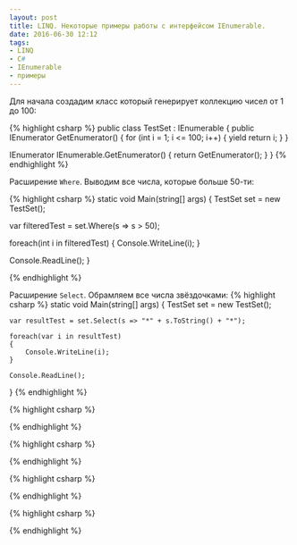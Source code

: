 ```yaml
---
layout: post
title: LINQ. Некоторые примеры работы с интерфейсом IEnumerable.
date: 2016-06-30 12:12
tags:
- LINQ
- C#
- IEnumerable
- примеры
---
```


Для начала создадим класс который генерирует коллекцию чисел от 1 до 100:

{% highlight csharp %}
public class TestSet : IEnumerable<int>
{
  public IEnumerator<int> GetEnumerator()
  {
    for (int i = 1; i <= 100; i++)
    {
      yield return i;
    }
  }

  IEnumerator IEnumerable.GetEnumerator()
  {
    return GetEnumerator();
  }
}
{% endhighlight %}



Расширение `Where`. Выводим все числа, которые больше 50-ти:

{% highlight csharp %}
static void Main(string[] args)
{
  TestSet set = new TestSet();

  var filteredTest = set.Where(s => s > 50);

  foreach(int i in filteredTest)
  {
    Console.WriteLine(i);
  }
  
  Console.ReadLine();
}

{% endhighlight %}

Расширение `Select`. Обрамляем все числа звёздочками:
{% highlight csharp %}
static void Main(string[] args)
{
    TestSet set = new TestSet();

    var resultTest = set.Select(s => "*" + s.ToString() + "*");

    foreach(var i in resultTest)
    {
        Console.WriteLine(i);
    }
    
    Console.ReadLine();
}
{% endhighlight %}



{% highlight csharp %}

{% endhighlight %}

{% highlight csharp %}

{% endhighlight %}

{% highlight csharp %}

{% endhighlight %}

{% highlight csharp %}

{% endhighlight %}
